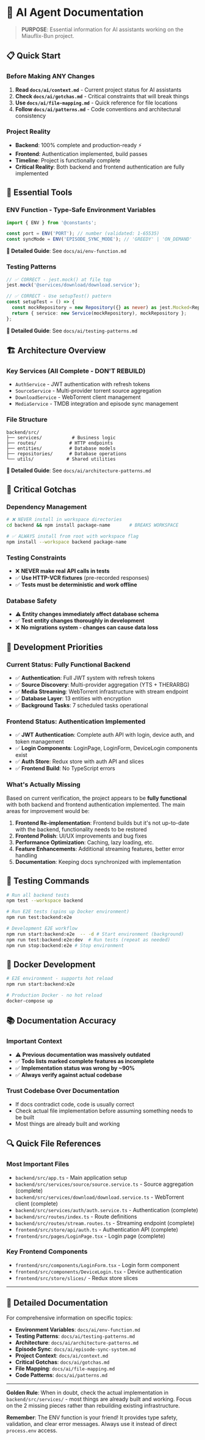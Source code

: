 # 🤖 AI Agent Documentation

> **PURPOSE**: Essential information for AI assistants working on the Miauflix-Bun project.

## 📋 **Quick Start**

### **Before Making ANY Changes**

1. **Read `docs/ai/context.md`** - Current project status for AI assistants
2. **Check `docs/ai/gotchas.md`** - Critical constraints that will break things
3. **Use `docs/ai/file-mapping.md`** - Quick reference for file locations
4. **Follow `docs/ai/patterns.md`** - Code conventions and architectural consistency

### **Project Reality**

- **Backend**: 100% complete and production-ready ⚡
- **Frontend**: Authentication implemented, build passes
- **Timeline**: Project is functionally complete
- **Critical Reality**: Both backend and frontend authentication are fully implemented

## 🔧 **Essential Tools**

### **ENV Function - Type-Safe Environment Variables**

```typescript
import { ENV } from '@constants';

const port = ENV('PORT'); // number (validated: 1-65535)
const syncMode = ENV('EPISODE_SYNC_MODE'); // 'GREEDY' | 'ON_DEMAND'
```

**📖 Detailed Guide**: See `docs/ai/env-function.md`

### **Testing Patterns**

```typescript
// ✅ CORRECT - jest.mock() at file top
jest.mock('@services/download/download.service');

// ✅ CORRECT - Use setupTest() pattern
const setupTest = () => {
  const mockRepository = new Repository({} as never) as jest.Mocked<Repository>;
  return { service: new Service(mockRepository), mockRepository };
};
```

**📖 Detailed Guide**: See `docs/ai/testing-patterns.md`

## 🏗️ **Architecture Overview**

### **Key Services (All Complete - DON'T REBUILD)**

- `AuthService` - JWT authentication with refresh tokens
- `SourceService` - Multi-provider torrent source aggregation
- `DownloadService` - WebTorrent client management
- `MediaService` - TMDB integration and episode sync management

### **File Structure**

```
backend/src/
├── services/           # Business logic
├── routes/            # HTTP endpoints
├── entities/          # Database models
├── repositories/      # Database operations
└── utils/            # Shared utilities
```

**📖 Detailed Guide**: See `docs/ai/architecture-patterns.md`

## 🚨 **Critical Gotchas**

### **Dependency Management**

```bash
# ❌ NEVER install in workspace directories
cd backend && npm install package-name       # BREAKS WORKSPACE

# ✅ ALWAYS install from root with workspace flag
npm install --workspace backend package-name
```

### **Testing Constraints**

- ❌ **NEVER make real API calls in tests**
- ✅ **Use HTTP-VCR fixtures** (pre-recorded responses)
- ✅ **Tests must be deterministic and work offline**

### **Database Safety**

- ⚠️ **Entity changes immediately affect database schema**
- ✅ **Test entity changes thoroughly in development**
- ❌ **No migrations system - changes can cause data loss**

## 🎯 **Development Priorities**

### **Current Status: Fully Functional Backend**

- ✅ **Authentication**: Full JWT system with refresh tokens
- ✅ **Source Discovery**: Multi-provider aggregation (YTS + THERARBG)
- ✅ **Media Streaming**: WebTorrent infrastructure with stream endpoint
- ✅ **Database Layer**: 13 entities with encryption
- ✅ **Background Tasks**: 7 scheduled tasks operational

### **Frontend Status: Authentication Implemented**

- ✅ **JWT Authentication**: Complete auth API with login, device auth, and token management
- ✅ **Login Components**: LoginPage, LoginForm, DeviceLogin components exist
- ✅ **Auth Store**: Redux store with auth API and slices
- ✅ **Frontend Build**: No TypeScript errors

### **What's Actually Missing**

Based on current verification, the project appears to be **fully functional** with both backend and frontend authentication implemented. The main areas for improvement would be:

1. **Frontend Re-implementation**: Frontend builds but it's not up-to-date with the backend, functionality needs to be restored
2. **Frontend Polish**: UI/UX improvements and bug fixes
3. **Performance Optimization**: Caching, lazy loading, etc.
4. **Feature Enhancements**: Additional streaming features, better error handling
5. **Documentation**: Keeping docs synchronized with implementation

## 🧪 **Testing Commands**

```bash
# Run all backend tests
npm test --workspace backend

# Run E2E tests (spins up Docker environment)
npm run test:backend:e2e

# Development E2E workflow
npm run start:backend:e2e  -- -d # Start environment (background)
npm run test:backend:e2e:dev  # Run tests (repeat as needed)
npm run stop:backend:e2e # Stop environment
```

## 🐳 **Docker Development**

```bash
# E2E environment - supports hot reload
npm run start:backend:e2e

# Production Docker - no hot reload
docker-compose up
```

## 📚 **Documentation Accuracy**

### **Important Context**

- ⚠️ **Previous documentation was massively outdated**
- ✅ **Todo lists marked complete features as incomplete**
- ✅ **Implementation status was wrong by ~90%**
- ✅ **Always verify against actual codebase**

### **Trust Codebase Over Documentation**

- If docs contradict code, code is usually correct
- Check actual file implementation before assuming something needs to be built
- Most things are already built and working

## 🔍 **Quick File References**

### **Most Important Files**

- `backend/src/app.ts` - Main application setup
- `backend/src/services/source/source.service.ts` - Source aggregation (complete)
- `backend/src/services/download/download.service.ts` - WebTorrent client (complete)
- `backend/src/services/auth/auth.service.ts` - Authentication (complete)
- `backend/src/routes/index.ts` - Route definitions
- `backend/src/routes/stream.routes.ts` - Streaming endpoint (complete)
- `frontend/src/store/api/auth.ts` - Authentication API (complete)
- `frontend/src/pages/LoginPage.tsx` - Login page (complete)

### **Key Frontend Components**

- `frontend/src/components/LoginForm.tsx` - Login form component
- `frontend/src/components/DeviceLogin.tsx` - Device authentication
- `frontend/src/store/slices/` - Redux store slices

---

## 📖 **Detailed Documentation**

For comprehensive information on specific topics:

- **Environment Variables**: `docs/ai/env-function.md`
- **Testing Patterns**: `docs/ai/testing-patterns.md`
- **Architecture**: `docs/ai/architecture-patterns.md`
- **Episode Sync**: `docs/ai/episode-sync-system.md`
- **Project Context**: `docs/ai/context.md`
- **Critical Gotchas**: `docs/ai/gotchas.md`
- **File Mapping**: `docs/ai/file-mapping.md`
- **Code Patterns**: `docs/ai/patterns.md`

---

**Golden Rule**: When in doubt, check the actual implementation in `backend/src/services/` - most things are already built and working. Focus on the 2 missing pieces rather than rebuilding existing infrastructure.

**Remember**: The ENV function is your friend! It provides type safety, validation, and clear error messages. Always use it instead of direct `process.env` access.
